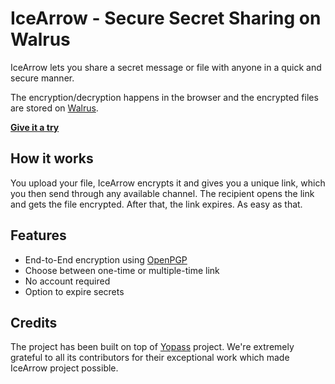 <!-- ![Yopass-horizontal](https://user-images.githubusercontent.com/37777956/59544367-0867aa80-8f09-11e9-8d6a-02008e1bccc7.png) -->

# IceArrow - Secure Secret Sharing on Walrus

IceArrow lets you share a secret message or file with anyone in a quick and secure manner.

The encryption/decryption happens in the browser and the encrypted files are stored on [Walrus](https://walrus.xyz).

**[Give it a try](https://icearrow.xyz)**

## How it works

You upload your file, IceArrow encrypts it and gives you a unique link, which you then send through any available channel. 
The recipient opens the link and gets the file encrypted. After that, the link expires. As easy as that.

## Features

- End-to-End encryption using [OpenPGP](https://openpgpjs.org/)
- Choose between one-time or multiple-time link 
- No account required
- Option to expire secrets

## Credits

The project has been built on top of [Yopass](https://github.com/jhaals/yopass) project. 
We're extremely grateful to all its contributors for their exceptional work which made IceArrow project possible.
